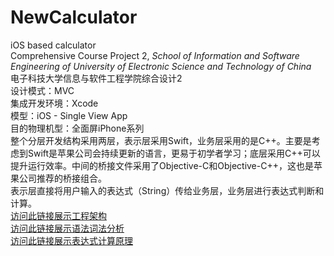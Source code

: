 # NewCalculator
iOS based calculator  
Comprehensive Course Project 2, *School of Information and Software Engineering of University of Electronic Science and Technology of China*   
电子科技大学信息与软件工程学院综合设计2  
设计模式：MVC  
集成开发环境：Xcode  
模型：iOS - Single View App  
目的物理机型：全面屏iPhone系列  
整个分层开发结构采用两层，表示层采用Swift，业务层采用的是C++。主要是考虑到Swift是苹果公司会持续更新的语言，更易于初学者学习；底层采用C++可以提升运行效率。中间的桥接文件采用了Objective-C和Objective-C++，这也是苹果公司推荐的桥接组合。  
表示层直接将用户输入的表达式（String）传给业务层，业务层进行表达式判断和计算。  
[访问此链接展示工程架构](https://www.michaeltan.org/2019/04/09/基于iOS的简单计算器开发/)   
[访问此链接展示语法词法分析](https://www.shangzg.top/c++/C++-based-calculator-development.html)  
[访问此链接展示表达式计算原理](https://www.ljijcj.top/2019/03/22/calculator/#more)
